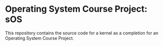 # Operating System Course Project: sOS
This repository contains the source code for a kernel as a completion for an Operating System Course Project.
